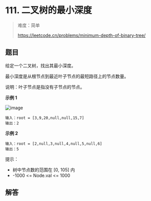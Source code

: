 # 111. 二叉树的最小深度

> 难度：简单
>
> https://leetcode.cn/problems/minimum-depth-of-binary-tree/

## 题目

给定一个二叉树，找出其最小深度。

最小深度是从根节点到最近叶子节点的最短路径上的节点数量。

说明：叶子节点是指没有子节点的节点。

**示例 1**

![image](https://user-images.githubusercontent.com/25545052/171169527-633685a2-014e-42c2-94f6-a42d3a7c9864.png)

```
输入：root = [3,9,20,null,null,15,7]
输出：2
```

**示例 2**

```
输入：root = [2,null,3,null,4,null,5,null,6]
输出：5
```

提示：

- 树中节点数的范围在 [0, 105] 内
- -1000 <= Node.val <= 1000

## 解答

```typescript

```
